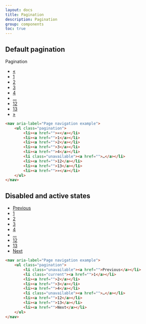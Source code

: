 ```yaml
---
layout: docs
title: Pagination
description: Pagination
group: components
toc: true
---
```


## Default pagination

Pagination

<nav aria-label="Page navigation example">
    <ul class="pagination">
        <li class="arrow"><a href="">«</a></li>
        <li><a href="">1</a></li>
        <li><a href="">2</a></li>
        <li><a href="">3</a></li>
        <li><a href="">4</a></li>
        <li class="unavailable"><a href="">…</a></li>
        <li><a href="">12</a></li>
        <li><a href="">13</a></li>
        <li class="arrow"><a href="">»</a></li>
    </ul>
</nav>

```html
<nav aria-label="Page navigation example">
    <ul class="pagination">
        <li><a href="">«</a></li>
        <li><a href="">1</a></li>
        <li><a href="">2</a></li>
        <li><a href="">3</a></li>
        <li><a href="">4</a></li>
        <li class="unavailable"><a href="">…</a></li>
        <li><a href="">12</a></li>
        <li><a href="">13</a></li>
        <li><a href="">»</a></li>
    </ul>
</nav>
```

## Disabled and active states

<nav aria-label="Page navigation example">
    <ul class="pagination">
       <li class="unavailable"><a href="">Previous</a></li>
       <li class="current"><a href="">1</a></li>
       <li><a href="">2</a></li>
       <li><a href="">3</a></li>
       <li><a href="">4</a></li>
       <li class="unavailable"><a href="">…</a></li>
       <li><a href="">12</a></li>
       <li><a href="">13</a></li>
       <li><a href="">Next</a></li>
    </ul>
</nav>

```html
<nav aria-label="Page navigation example">
    <ul class="pagination">
        <li class="unavailable"><a href="">Previous</a></li>
        <li class="current"><a href="">1</a></li>
        <li><a href="">2</a></li>
        <li><a href="">3</a></li>
        <li><a href="">4</a></li>
        <li class="unavailable"><a href="">…</a></li>
        <li><a href="">12</a></li>
        <li><a href="">13</a></li>
        <li><a href="">Next</a></li>
    </ul>
</nav>
```
